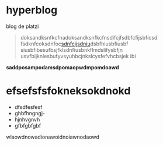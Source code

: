 # hyperblog
blog de platzi
> doksandksnfkcfnadoksandksnfkcfnsdifcjfsdbfcfijsbficsd
fsdknfcoksdnfoc[sdnfcijsdniu](http://facebook.com "sdnfcijsdniu")dsbfhiusbfiusbf
siusbfibesufbsjfklsdnfiusbnkflmdslifysbfjn
usvfbijknlesbufyvsyuhbcjnkslcysfefvhcbsjek
ibi

**saddposampodamsdpomaopwdmpomdoawd**

# efsefsfsfokneksokdnokd
- dfsdfesfesf
- ghbfhngngj- 
- hjnhvgnvh
- gfbfgbfgbf


wlaowdnowadionawoidnoiawnodaowd 